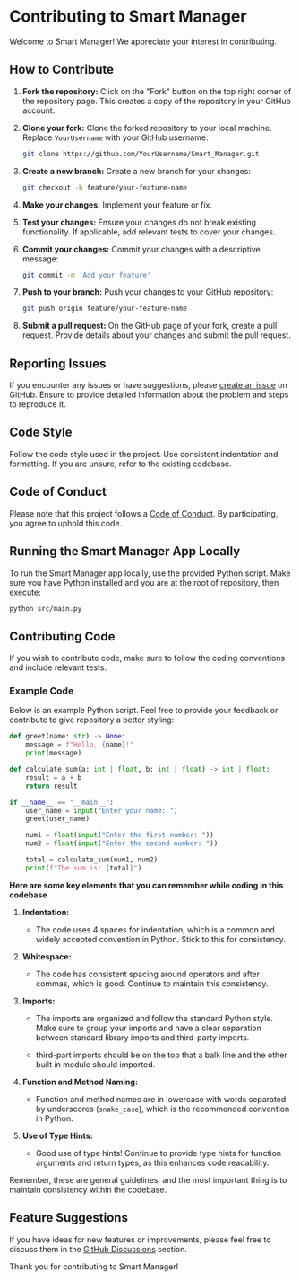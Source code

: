 # Contributing to Smart Manager

Welcome to Smart Manager! We appreciate your interest in contributing.

## How to Contribute

1. **Fork the repository:** Click on the "Fork" button on the top right corner of the repository page. This creates a copy of the repository in your GitHub account.

2. **Clone your fork:** Clone the forked repository to your local machine. Replace `YourUsername` with your GitHub username:

   ```bash
   git clone https://github.com/YourUsername/Smart_Manager.git
   ```

3. **Create a new branch:** Create a new branch for your changes:

   ```bash
   git checkout -b feature/your-feature-name
   ```

4. **Make your changes:** Implement your feature or fix.

5. **Test your changes:** Ensure your changes do not break existing functionality. If applicable, add relevant tests to cover your changes.

6. **Commit your changes:** Commit your changes with a descriptive message:

   ```bash
   git commit -m 'Add your feature'
   ```

7. **Push to your branch:** Push your changes to your GitHub repository:

   ```bash
   git push origin feature/your-feature-name
   ```

8. **Submit a pull request:** On the GitHub page of your fork, create a pull request. Provide details about your changes and submit the pull request.

## Reporting Issues

If you encounter any issues or have suggestions, please [create an issue](https://github.com/JeelDobariya38/smart-manager/issues) on GitHub. Ensure to provide detailed information about the problem and steps to reproduce it.

## Code Style

Follow the code style used in the project. Use consistent indentation and formatting. If you are unsure, refer to the existing codebase.

## Code of Conduct

Please note that this project follows a [Code of Conduct](CODE_OF_CONDUCT.md). By participating, you agree to uphold this code.

## Running the Smart Manager App Locally

To run the Smart Manager app locally, use the provided Python script. Make sure you have Python installed and you are at the root of repository, then execute:

```bash
python src/main.py
```

## Contributing Code

If you wish to contribute code, make sure to follow the coding conventions and include relevant tests.

### Example Code

Below is an example Python script. Feel free to provide your feedback or contribute to give repository a better styling:

```python
def greet(name: str) -> None:
    message = f"Hello, {name}!"
    print(message)

def calculate_sum(a: int | float, b: int | float) -> int | float:
    result = a + b
    return result

if __name__ == "__main__":
    user_name = input("Enter your name: ")
    greet(user_name)

    num1 = float(input("Enter the first number: "))
    num2 = float(input("Enter the second number: "))

    total = calculate_sum(num1, num2)
    print(f"The sum is: {total}")

```

**Here are some key elements that you can remember while coding in this codebase**

1. **Indentation:**
   - The code uses 4 spaces for indentation, which is a common and widely accepted convention in Python. Stick to this for consistency.

2. **Whitespace:**
   - The code has consistent spacing around operators and after commas, which is good. Continue to maintain this consistency.

3. **Imports:**
   - The imports are organized and follow the standard Python style. Make sure to group your imports and have a clear separation between standard library imports and third-party imports.
   
   - third-part imports should be on the top that a balk line and the other built in module should imported.

4. **Function and Method Naming:**
   - Function and method names are in lowercase with words separated by underscores (`snake_case`), which is the recommended convention in Python.

5. **Use of Type Hints:**
   - Good use of type hints! Continue to provide type hints for function arguments and return types, as this enhances code readability.

Remember, these are general guidelines, and the most important thing is to maintain consistency within the codebase.

## Feature Suggestions

If you have ideas for new features or improvements, please feel free to discuss them in the [GitHub Discussions](https://github.com/JeelDobariya38/smart-manager/discussions) section.

Thank you for contributing to Smart Manager!
